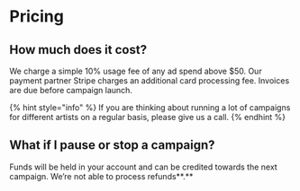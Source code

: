 # Pricing

## How much does it cost?

We charge a simple 10% usage fee of any ad spend above $50. Our payment partner Stripe charges an additional card processing fee. Invoices are due before campaign launch. 

{% hint style="info" %}
If you are thinking about running a lot of campaigns for different artists on a regular basis, please give us a call.
{% endhint %}

## **What if I pause or stop a campaign?**

Funds will be held in your account and can be credited towards the next campaign. We’re not able to process refunds**.**

